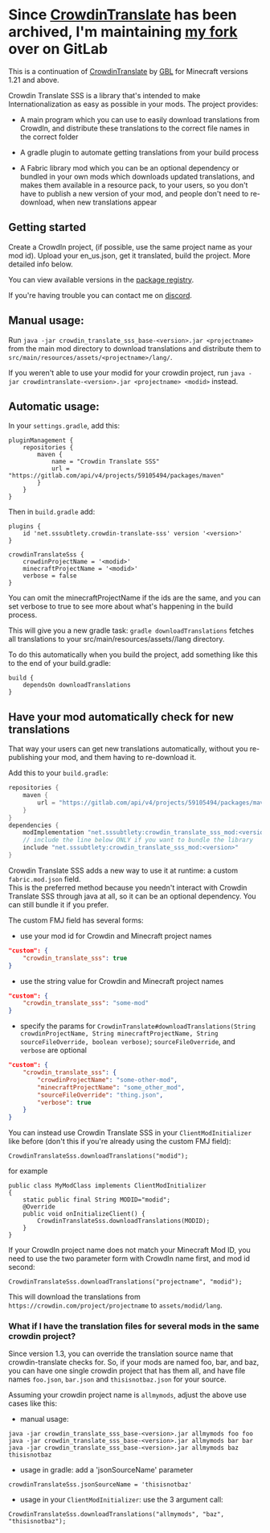 Since [CrowdinTranslate](https://github.com/gbl/CrowdinTranslate) has been archived, I'm maintaining [my fork](https://gitlab.com/supersaiyansubtlety-group/minecraft-mods/sss_translate) over on GitLab
=============================================================================

This is a continuation of [CrowdinTranslate](https://github.com/gbl/CrowdinTranslate) by [GBL](https://github.com/gbl)
for Minecraft versions 1.21 and above.

Crowdin Translate SSS is a library that's intended to make Internationalization as 
easy as possible in your mods. The project provides:

- A main program which you can use to easily download translations from
CrowdIn, and distribute these translations to the correct file names in the
correct folder

- A gradle plugin to automate getting translations from your build process

- A Fabric library mod which you can be an optional dependency or bundled in your own mods which downloads
updated translations, and makes them available in a resource pack, to your
users, so you don't have to publish a new version of your mod, and people
don't need to re-download, when new translations appear

## Getting started

Create a CrowdIn project, (if possible, use the same project name as your mod id).
Upload your en_us.json, get it translated, build the project. More detailed 
info below.

You can view available versions in the
[package registry](https://gitlab.com/supersaiyansubtlety-group/minecraft-mods/sss_translate/-/packages).

If you're having trouble you can contact me on [discord](https://discord.gg/xABmPngXAH).

## Manual usage:

Run `java -jar crowdin_translate_sss_base-<version>.jar <projectname>` from the main
mod directory to download translations and distribute them
to `src/main/resources/assets/<projectname>/lang/`.

If you weren't able to use your modid for your crowdin project, run
`java -jar crowdintranslate-<version>.jar <projectname> <modid>` instead.

## Automatic usage:

In your `settings.gradle`, add this:

```
pluginManagement {
    repositories {
        maven {
            name = "Crowdin Translate SSS"
            url = "https://gitlab.com/api/v4/projects/59105494/packages/maven"
        }
    }
}
```

Then in `build.gradle` add:

```
plugins {
    id 'net.sssubtlety.crowdin-translate-sss' version '<version>'
}

crowdinTranslateSss {
    crowdinProjectName = '<modid>'
    minecraftProjectName = '<modid>'
    verbose = false
}
```

You can omit the minecraftProjectName if the ids are the same, and you can
set verbose to true to see more about what's happening in the build process.

This will give you a new gradle task: `gradle downloadTranslations` fetches 
all translations to your src/main/resources/assets/<modid>/lang directory.

To do this automatically when you build the project, add something like this
to the end of your build.gradle:

```
build {
    dependsOn downloadTranslations
}
```

## Have your mod automatically check for new translations

That way your users can get new translations automatically, without
you re-publishing your mod, and them having to re-download it.

Add this to your `build.gradle`:

```groovy
repositories {
	maven {
		url = "https://gitlab.com/api/v4/projects/59105494/packages/maven"
	}
}
dependencies {
    modImplementation "net.sssubtlety:crowdin_translate_sss_mod:<version>"
    // include the line below ONLY if you want to bundle the library
    include "net.sssubtlety:crowdin_translate_sss_mod:<version>"
}
```

Crowdin Translate SSS adds a new way to use it at runtime: a custom `fabric.mod.json` field.  
This is the preferred method because you needn't interact with Crowdin Translate SSS through java at all,
so it can be an optional dependency. You can still bundle it if you prefer.

The custom FMJ field has several forms:

- use your mod id for Crowdin and Minecraft project names
```json
"custom": {
    "crowdin_translate_sss": true
}
```

- use the string value for Crowdin and Minecraft project names
```json
"custom": {
    "crowdin_translate_sss": "some-mod"
}
```

- specify the params for `CrowdinTranslate#downloadTranslations(String crowdinProjectName, String minecraftProjectName,
String sourceFileOverride, boolean verbose)`; `sourceFileOverride`, and `verbose` are optional
```json
"custom": {
    "crowdin_translate_sss": {
        "crowdinProjectName": "some-other-mod",
        "minecraftProjectName": "some_other_mod",
        "sourceFileOverride": "thing.json",
        "verbose": true
    }
}
```

You can instead use Crowdin Translate SSS in your `ClientModInitializer` like before
(don't this if you're already using the custom FMJ field):

```
CrowdinTranslateSss.downloadTranslations("modid");
```

for example

```
public class MyModClass implements ClientModInitializer 
{
    static public final String MODID="modid";
    @Override
    public void onInitializeClient() {
        CrowdinTranslateSss.downloadTranslations(MODID);
    }
}
```

If your CrowdIn project name does not match your Minecraft Mod ID, you need
to use the two parameter form with CrowdIn name first, and mod id second:

```
CrowdinTranslateSss.downloadTranslations("projectname", "modid");
```

This will download the translations from
`https://crowdin.com/project/projectname`
to `assets/modid/lang`.

### What if I have the translation files for several mods in the same crowdin project?

Since version 1.3, you can override the translation source name that
crowdin-translate checks for. So, if your mods are named foo, bar, and baz,
you can have one single crowdin project that has them all, and have file names
`foo.json`, `bar.json` and `thisisnotbaz.json` for your source.

Assuming your crowdin project name is `allmymods`,
adjust the above use cases like this:

- manual usage:
```
java -jar crowdin_translate_sss_base-<version>.jar allmymods foo foo
java -jar crowdin_translate_sss_base-<version>.jar allmymods bar bar
java -jar crowdin_translate_sss_base-<version>.jar allmymods baz thisisnotbaz
```

- usage in gradle: add a 'jsonSourceName' parameter
```
crowdinTranslateSss.jsonSourceName = 'thisisnotbaz'
```

- usage in your `ClientModInitializer`: use the 3 argument call:
```
CrowdinTranslateSss.downloadTranslations("allmymods", "baz", "thisisnotbaz");
```
